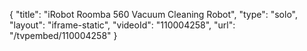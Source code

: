 {
    "title": "iRobot Roomba 560 Vacuum Cleaning Robot",
    "type": "solo",
    "layout": "iframe-static",
    "videoId": "110004258",
    "url": "\/tvpembed\/110004258"
}